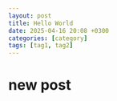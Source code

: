 ```yaml
---
layout: post
title: Hello World
date: 2025-04-16 20:08 +0300
categories: [category]
tags: [tag1, tag2]
---
```


# new post